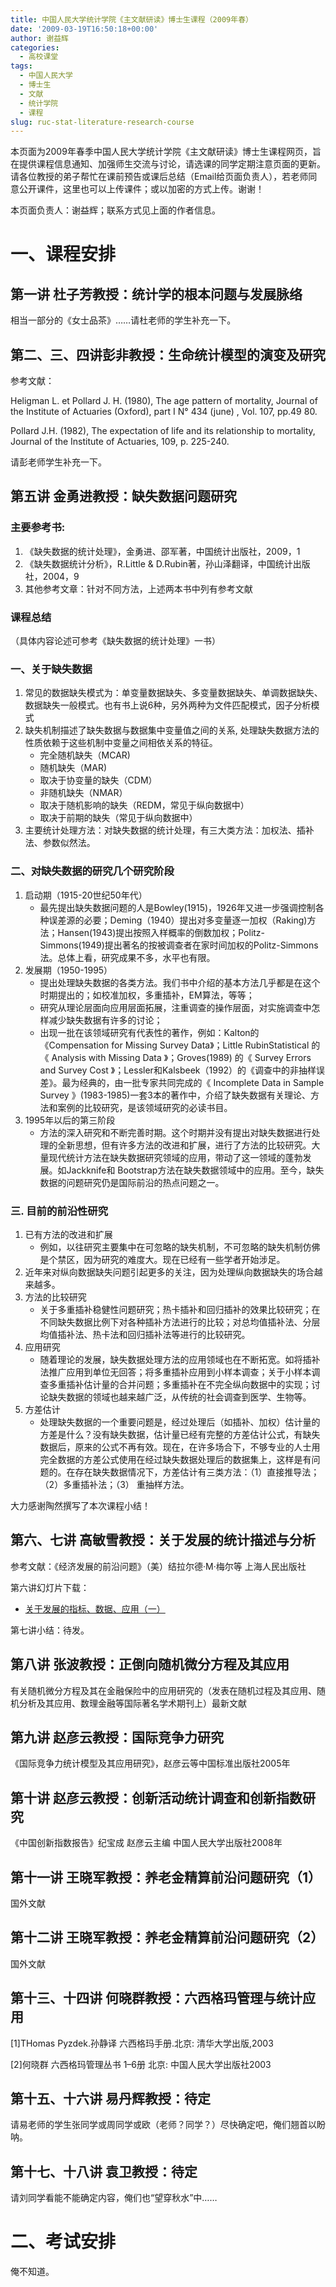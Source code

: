 ```yaml
---
title: 中国人民大学统计学院《主文献研读》博士生课程（2009年春）
date: '2009-03-19T16:50:18+00:00'
author: 谢益辉
categories:
  - 高校课堂
tags:
  - 中国人民大学
  - 博士生
  - 文献
  - 统计学院
  - 课程
slug: ruc-stat-literature-research-course
---
```


本页面为2009年春季中国人民大学统计学院《主文献研读》博士生课程网页，旨在提供课程信息通知、加强师生交流与讨论，请选课的同学定期注意页面的更新。请各位教授的弟子帮忙在课前预告或课后总结（Email给页面负责人），若老师同意公开课件，这里也可以上传课件；或以加密的方式上传。谢谢！
<!--more-->

本页面负责人：谢益辉；联系方式见上面的作者信息。

# 一、课程安排

## 第一讲 杜子芳教授：统计学的根本问题与发展脉络

相当一部分的《女士品茶》……请杜老师的学生补充一下。

## 第二、三、四讲彭非教授：生命统计模型的演变及研究

参考文献：

Heligman L. et Pollard J. H. (1980), The age pattern of mortality, Journal of the Institute of Actuaries (Oxford), part I N° 434 (june) , Vol. 107, pp.49 80.

Pollard J.H. (1982), The expectation of life and its relationship to mortality, Journal of the Institute of Actuaries, 109, p. 225-240.

请彭老师学生补充一下。

## 第五讲 金勇进教授：缺失数据问题研究

### 主要参考书:

1. 《缺失数据的统计处理》，金勇进、邵军著，中国统计出版社，2009，1
1. 《缺失数据统计分析》，R.Little & D.Rubin著，孙山泽翻译，中国统计出版社，2004，9
1. 其他参考文章：针对不同方法，上述两本书中列有参考文献

### 课程总结

（具体内容论述可参考《缺失数据的统计处理》一书）

### 一、关于缺失数据

1. 常见的数据缺失模式为：单变量数据缺失、多变量数据缺失、单调数据缺失、数据缺失一般模式。也有书上说6种，另外两种为文件匹配模式，因子分析模式
1. 缺失机制描述了缺失数据与数据集中变量值之间的关系, 处理缺失数据方法的性质依赖于这些机制中变量之间相依关系的特征。
    * 完全随机缺失（MCAR)
    * 随机缺失（MAR)
    * 取决于协变量的缺失（CDM）
    * 非随机缺失（NMAR）
    * 取决于随机影响的缺失（REDM，常见于纵向数据中）
    * 取决于前期的缺失（常见于纵向数据中）
1. 主要统计处理方法：对缺失数据的统计处理，有三大类方法：加权法、插补法、参数似然法。

### 二、对缺失数据的研究几个研究阶段

1. 启动期（1915-20世纪50年代）
    * 最先提出缺失数据问题的人是Bowley(1915)，1926年又进一步强调控制各种误差源的必要；Deming（1940）提出对多变量逐一加权（Raking)方法；Hansen(1943)提出按照入样概率的倒数加权；Politz-Simmons(1949)提出著名的按被调查者在家时间加权的Politz-Simmons法。总体上看，研究成果不多，水平也有限。
1. 发展期（1950-1995）
    * 提出处理缺失数据的各类方法。我们书中介绍的基本方法几乎都是在这个时期提出的；如校准加权，多重插补，EM算法，等等；
    * 研究从理论层面向应用层面拓展，注重调查的操作层面，对实施调查中怎样减少缺失数据有许多的讨论；
    * 出现一批在该领域研究有代表性的著作，例如：Kalton的《Compensation for Missing Survey Data》；Little RubinStatistical 的《 Analysis with Missing Data 》；Groves(1989) 的《 Survey Errors and Survey Cost 》；Lessler和Kalsbeek（1992）的《调查中的非抽样误差》。最为经典的，由一批专家共同完成的《 Incomplete Data in Sample Survey 》(1983-1985)一套3本的著作中，介绍了缺失数据有关理论、方法和案例的比较研究，是该领域研究的必读书目。
1. 1995年以后的第三阶段
    * 方法的深入研究和不断完善时期。这个时期并没有提出对缺失数据进行处理的全新思想，但有许多方法的改进和扩展，进行了方法的比较研究。大量现代统计方法在缺失数据研究领域的应用，带动了这一领域的蓬勃发展。如Jackknife和 Bootstrap方法在缺失数据领域中的应用。至今，缺失数据的问题研究仍是国际前沿的热点问题之一。

### 三. 目前的前沿性研究

1. 已有方法的改进和扩展
    * 例如，以往研究主要集中在可忽略的缺失机制，不可忽略的缺失机制仿佛是个禁区，因为研究的难度大。现在已经有一些学者开始涉足。
1. 近年来对纵向数据缺失问题引起更多的关注，因为处理纵向数据缺失的场合越来越多。
1. 方法的比较研究
    * 关于多重插补稳健性问题研究；热卡插补和回归插补的效果比较研究；在不同缺失数据比例下对各种插补方法进行的比较；对总均值插补法、分层均值插补法、热卡法和回归插补法等进行的比较研究。
1. 应用研究
    * 随着理论的发展，缺失数据处理方法的应用领域也在不断拓宽。如将插补法推广应用到单位无回答；将多重插补应用到小样本调查；关于小样本调查多重插补估计量的合并问题；多重插补在不完全纵向数据中的实现；讨论缺失数据的领域也越来越广泛，从传统的社会调查到医学、生物等。
1. 方差估计
    * 处理缺失数据的一个重要问题是，经过处理后（如插补、加权）估计量的方差是什么？没有缺失数据，估计量已经有完整的方差估计公式，有缺失数据后，原来的公式不再有效。现在，在许多场合下，不够专业的人士用完全数据的方差公式使用在经过缺失数据处理后的数据集上，这样是有问题的。在存在缺失数据情况下，方差估计有三类方法：（1）直接推导法；（2）多重插补法；（3） 重抽样方法。

大力感谢陶然撰写了本次课程小结！

## 第六、七讲 高敏雪教授：关于发展的统计描述与分析

参考文献：《经济发展的前沿问题》（美）结拉尔德·M·梅尔等 上海人民出版社

第六讲幻灯片下载：

  * [关于发展的指标、数据、应用（一）](https://uploads.cosx.org/wp-content/uploads/2009/03/development-statistics-gao-minxue.ppt)

第七讲小结：待发。

## 第八讲 张波教授：正倒向随机微分方程及其应用

有关随机微分方程及其在金融保险中的应用研究的（发表在随机过程及其应用、随机分析及其应用、数理金融等国际著名学术期刊上）最新文献

## 第九讲 赵彦云教授：国际竞争力研究

《国际竞争力统计模型及其应用研究》，赵彦云等中国标准出版社2005年

## 第十讲 赵彦云教授：创新活动统计调查和创新指数研究

《中国创新指数报告》纪宝成 赵彦云主编 中国人民大学出版社2008年

## 第十一讲 王晓军教授：养老金精算前沿问题研究（1）

国外文献

## 第十二讲 王晓军教授：养老金精算前沿问题研究（2）

国外文献

## 第十三、十四讲 何晓群教授：六西格玛管理与统计应用

[1]THomas Pyzdek.孙静译 六西格玛手册.北京: 清华大学出版,2003

[2]何晓群 六西格玛管理丛书 1–6册 北京: 中国人民大学出版社2003

## 第十五、十六讲 易丹辉教授：待定

请易老师的学生张同学或周同学或欧（老师？同学？）尽快确定吧，俺们翘首以盼呐。

## 第十七、十八讲 袁卫教授：待定

请刘同学看能不能确定内容，俺们也“望穿秋水”中……

# 二、考试安排

俺不知道。

